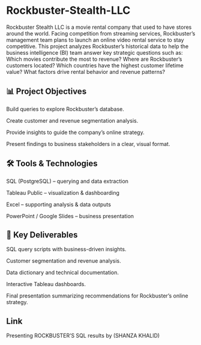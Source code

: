 # Rockbuster-Stealth-LLC
Rockbuster Stealth LLC is a movie rental company that used to have stores around the world. Facing competition from streaming services, Rockbuster’s management team plans to launch an online video rental service to stay competitive.
This project analyzes Rockbuster’s historical data to help the business intelligence (BI) team answer key strategic questions such as:
Which movies contribute the most to revenue?
Where are Rockbuster’s customers located?
Which countries have the highest customer lifetime value?
What factors drive rental behavior and revenue patterns?

## 📊 Project Objectives

Build queries to explore Rockbuster’s database.

Create customer and revenue segmentation analysis.

Provide insights to guide the company’s online strategy.

Present findings to business stakeholders in a clear, visual format.

## 🛠️ Tools & Technologies

SQL (PostgreSQL) – querying and data extraction

Tableau Public – visualization & dashboarding

Excel – supporting analysis & data outputs

PowerPoint / Google Slides – business presentation

## 🚀 Key Deliverables

SQL query scripts with business-driven insights.

Customer segmentation and revenue analysis.

Data dictionary and technical documentation.

Interactive Tableau dashboards.

Final presentation summarizing recommendations for Rockbuster’s online strategy.

## Link
Presenting ROCKBUSTER’S  SQL results by (SHANZA KHALID)


